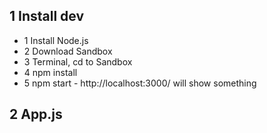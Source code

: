 ## 1 Install dev
- 1 Install Node.js
- 2 Download Sandbox
- 3 Terminal, cd to Sandbox
- 4 npm install
- 5 npm start - http://localhost:3000/ will show something

## 2 App.js
